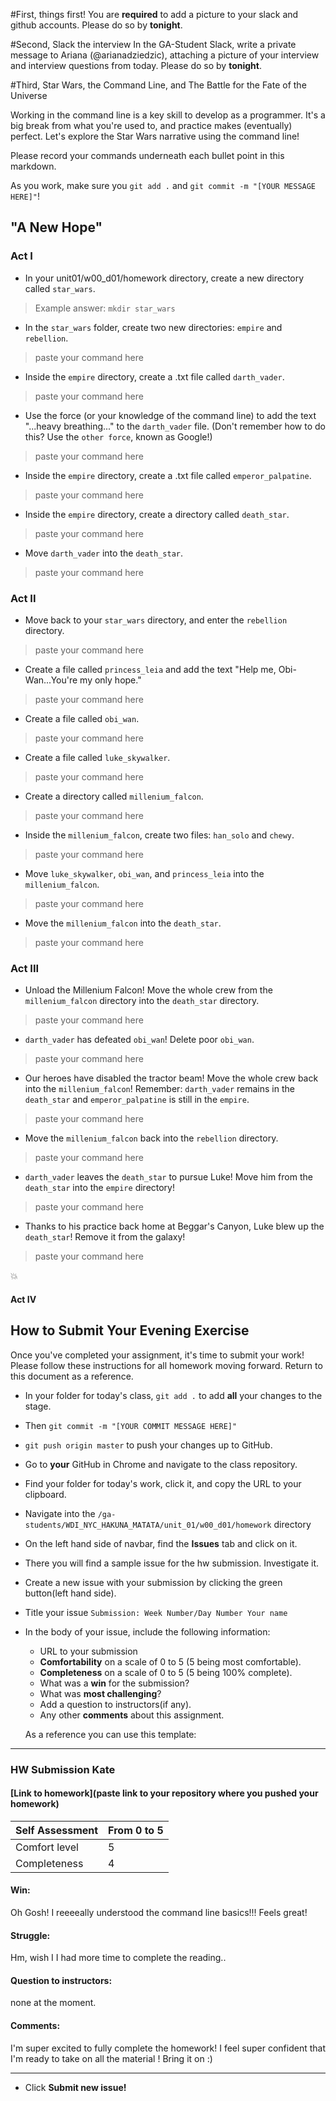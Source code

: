 #First, things first!
You are **required** to add a picture to your slack and github accounts. Please do so by **tonight**.

#Second, Slack the interview
In the GA-Student Slack, write a private message to Ariana (@arianadziedzic), attaching a picture of your interview and interview questions from today. Please do so by **tonight**.

#Third, Star Wars, the Command Line, and The Battle for the Fate of the Universe

Working in the command line is a key skill to develop as a programmer. It's a big break from what you're used to, and practice makes (eventually) perfect. Let's explore the Star Wars narrative using the command line!

Please record your commands underneath each bullet point in this markdown.

As you work, make sure you `git add .` and `git commit -m "[YOUR MESSAGE HERE]"`!

## "A New Hope"
### Act I

* In your unit01/w00_d01/homework directory, create a new directory called `star_wars`.

> Example answer: `mkdir star_wars`

* In the `star_wars` folder, create two new directories: `empire` and `rebellion`.
> paste your command here

* Inside the `empire` directory, create a .txt file called `darth_vader`.
> paste your command here

* Use the force (or your knowledge of the command line) to add the text "...heavy breathing..." to the `darth_vader` file. (Don't remember how to do this? Use the `other force`, known as Google!)
> paste your command here

* Inside the `empire` directory, create a .txt file called `emperor_palpatine`.
> paste your command here

* Inside the `empire` directory, create a directory called `death_star`.
> paste your command here

* Move `darth_vader` into the `death_star`.
> paste your command here

### Act II

* Move back to your `star_wars` directory, and enter the `rebellion` directory.
> paste your command here

* Create a file called `princess_leia` and add the text "Help me, Obi-Wan...You're my only hope."
> paste your command here

* Create a file called `obi_wan`.
> paste your command here

* Create a file called `luke_skywalker`.
> paste your command here

* Create a directory called `millenium_falcon`.
> paste your command here

* Inside the `millenium_falcon`, create two files: `han_solo` and `chewy`.
> paste your command here

* Move `luke_skywalker`, `obi_wan`, and `princess_leia` into the `millenium_falcon`.
> paste your command here

* Move the `millenium_falcon` into the `death_star`.
> paste your command here

### Act III

* Unload the Millenium Falcon! Move the whole crew from the `millenium_falcon` directory into the `death_star` directory.
> paste your command here

* `darth_vader` has defeated `obi_wan`! Delete poor `obi_wan`.
> paste your command here

* Our heroes have disabled the tractor beam! Move the whole crew back into the `millenium_falcon`! Remember: `darth_vader` remains in the `death_star` and `emperor_palpatine` is still in the `empire`.
> paste your command here

* Move the `millenium_falcon` back into the `rebellion` directory.
> paste your command here

* `darth_vader` leaves the `death_star` to pursue Luke! Move him from the `death_star` into the `empire` directory!
> paste your command here

* Thanks to his practice back home at Beggar's Canyon, Luke blew up the `death_star`! Remove it from the galaxy!
> paste your command here

 :boom:

#### Act IV

## How to Submit Your Evening Exercise
Once you've completed your assignment, it's time to submit your work!  Please follow these instructions for all homework moving forward.  Return to this document as a reference.

* In your folder for today's class, `git add .` to add **all** your changes to the stage.

* Then `git commit -m "[YOUR COMMIT MESSAGE HERE]"`

* `git push origin master` to push your changes up to GitHub.

* Go to **your** GitHub in Chrome and navigate to the class repository.

* Find your folder for today's work, click it, and copy the URL to your clipboard.

* Navigate into the `/ga-students/WDI_NYC_HAKUNA_MATATA/unit_01/w00_d01/homework` directory


* On the left hand side of navbar, find the **Issues** tab and click on it.
* There you will find a sample issue for the hw submission. Investigate it.

* Create a new issue with your submission by clicking the green button(left hand side).

* Title your issue `Submission: Week Number/Day Number Your name`

* In the body of your issue, include the following information:
  * URL to your submission
  * **Comfortability** on a scale of 0 to 5 (5 being most comfortable).
  * **Completeness** on a scale of 0 to 5 (5 being 100% complete).
  * What was a **win** for the submission?
  * What was **most challenging**?
  * Add a question to instructors(if any).
  * Any other **comments** about this assignment.

  As a reference you can use this template:
--------------------------
  ### HW Submission Kate
#### [Link to homework](paste link to your repository where you pushed your homework)

| Self Assessment | From 0 to 5 |
| --- | --- |
| Comfort level |   5  |
| Completeness |  4  |
#### Win:
Oh Gosh! I reeeeally understood the command line basics!!! Feels great!
#### Struggle:

Hm, wish I I had more time to complete the reading..

#### Question to instructors:
none at the moment.

#### Comments:
I'm super excited to fully complete the homework! I feel super confident that I'm ready to take on all the material ! Bring it on :)

--------------
* Click **Submit new issue!**
